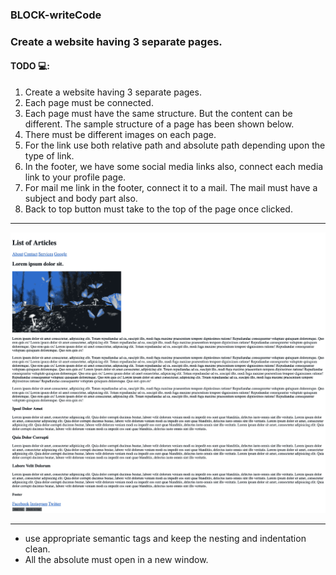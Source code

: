 ### BLOCK-writeCode

### Create a website having 3 separate pages.

#### TODO 💻:

1. Create a website having 3 separate pages.
2. Each page must be connected.
3. Each page must have the same structure. But the content can be different. The sample structure of a page has been shown below.
4. There must be different images on each page.
5. For the link use both relative path and absolute path depending upon the type of link.
6. In the footer, we have some social media links also, connect each media link to your profile page.
7. For mail me link in the footer, connect it to a mail. The mail must have a subject and body part also.
8. Back to top button must take to the top of the page once clicked.

---

![alt text](https://raw.githubusercontent.com/suraj122/AC-STYLE-images/master/html-css/ex-1.png)

---

- use appropriate semantic tags and keep the nesting and indentation clean.
- All the absolute must open in a new window.
